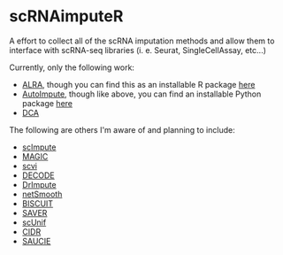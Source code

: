 # scRNAimputeR
A effort to collect all of the scRNA imputation methods and allow them to interface with scRNA-seq libraries (i. e. Seurat, SingleCellAssay, etc...)

Currently, only the following work:
 * [ALRA](https://github.com/KlugerLab/ALRA/), though you can find this as an installable R package [here](https://github.com/milescsmith/ALRA/)
 * [AutoImpute](https://github.com/divyanshu-talwar/AutoImpute), though like above, you can find an installable Python package [here](https://github.com/milescsmith/AutoImpute)
 * [DCA](https://github.com/theislab/dca)
 
 The following are others I'm aware of and planning to include:
 * [scImpute](https://github.com/Vivianstats/scImpute)
 * [MAGIC](https://github.com/KrishnaswamyLab/MAGIC)
 * [scvi](https://github.com/YosefLab/scVI)
 * [DECODE](https://github.com/shmohammadi86/NetImpute)
 * [DrImpute](https://github.com/gongx030/DrImpute)
 * [netSmooth](https://github.com/BIMSBbioinfo/netSmooth)
 * [BISCUIT](https://github.com/sandhya212/BISCUIT_SingleCell_IMM_ICML_2016)
 * [SAVER](https://github.com/mohuangx/SAVER)
 * [scUnif](https://github.com/lingxuez/URSM)
 * [CIDR](https://github.com/VCCRI/CIDR)
 * [SAUCIE](https://github.com/KrishnaswamyLab/SAUCIE/)
